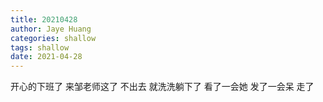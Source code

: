 ```yaml
---
title: 20210428
author: Jaye Huang
categories: shallow
tags: shallow
date: 2021-04-28
---
```


开心的下班了
来邹老师这了
不出去
就洗洗躺下了
看了一会她
发了一会呆
走了
